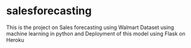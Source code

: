 # salesforecasting
This is the project on Sales forecasting using Walmart Dataset using machine learning in python and Deployment of this model using Flask on Heroku

